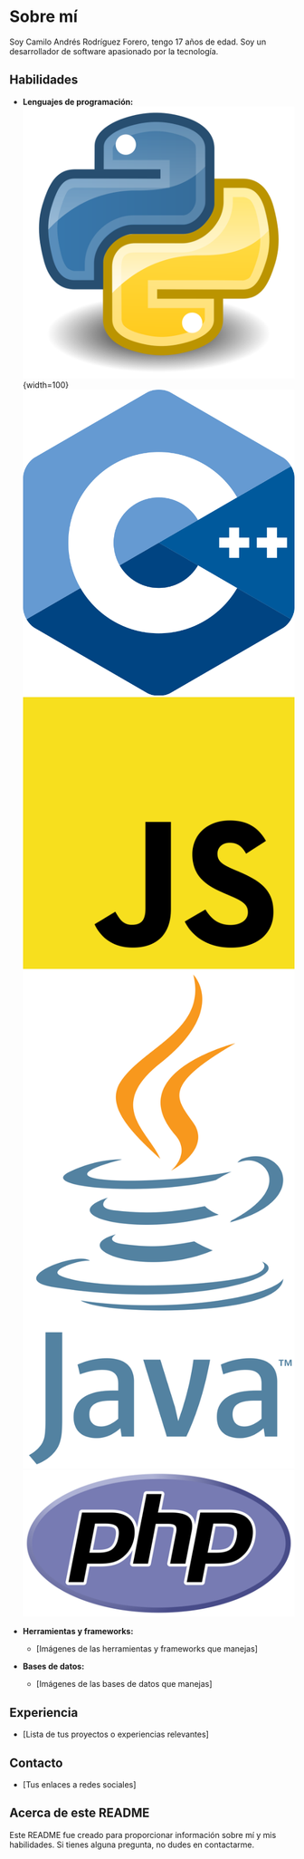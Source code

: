 # Sobre mí

Soy Camilo Andrés Rodríguez Forero, tengo 17 años de edad. Soy un desarrollador de software apasionado por la tecnología.

## Habilidades

* **Lenguajes de programación:**
    ![Imagen del lenguaje de programación Python](python.png){width=100}
    ![Imagen del lenguaje de programación C++](c++.png)
    ![Imagen del lenguaje de programación JavaScript](javascript.png)
    ![Imagen del lenguaje de programación Java](java.png)
    ![Imagen del lenguaje de programación PHP](php.png)

* **Herramientas y frameworks:**
    * [Imágenes de las herramientas y frameworks que manejas]
* **Bases de datos:**
    * [Imágenes de las bases de datos que manejas]

## Experiencia

* [Lista de tus proyectos o experiencias relevantes]

## Contacto

* [Tus enlaces a redes sociales]

## Acerca de este README

Este README fue creado para proporcionar información sobre mí y mis habilidades. Si tienes alguna pregunta, no dudes en contactarme.


